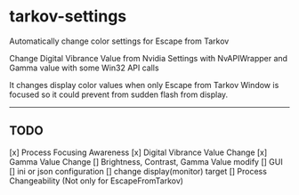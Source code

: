 # tarkov-settings
Automatically change color settings for Escape from Tarkov

Change Digital Vibrance Value from Nvidia Settings with NvAPIWrapper and Gamma value with some Win32 API calls

It changes display color values when only Escape from Tarkov Window is focused so it could prevent from sudden flash from display.

---

## TODO
[x] Process Focusing Awareness
[x] Digital Vibrance Value Change
[x] Gamma Value Change
[] Brightness, Contrast, Gamma Value modify
[] GUI
[] ini or json configuration
[] change display(monitor) target
[] Process Changeability (Not only for EscapeFromTarkov)
